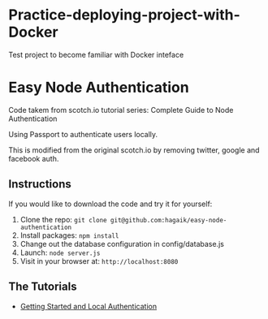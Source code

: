# Practice-deploying-project-with-Docker
Test project to become familiar with Docker inteface

# Easy Node Authentication

Code takem from scotch.io tutorial series: Complete Guide to Node Authentication

Using Passport to authenticate users locally.

This is modified from the original scotch.io by removing twitter, google and facebook auth.

## Instructions
If you would like to download the code and try it for yourself:

1. Clone the repo: `git clone git@github.com:hagaik/easy-node-authentication`
2. Install packages: `npm install`
3. Change out the database configuration in config/database.js
4. Launch: `node server.js`
5. Visit in your browser at: `http://localhost:8080`

## The Tutorials

- [Getting Started and Local Authentication](http://scotch.io/tutorials/easy-node-authentication-setup-and-local)


